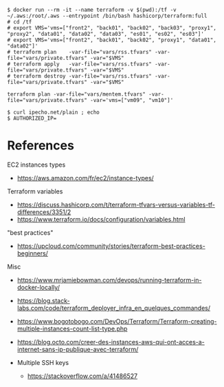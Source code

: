 ```
$ docker run --rm -it --name terraform -v $(pwd):/tf -v ~/.aws:/root/.aws --entrypoint /bin/bash hashicorp/terraform:full
# cd /tf
# export VMS='vms=["front2", "back01", "back02", "back03", "proxy1", "proxy2", "data01", "data02", "data03", "es01", "es02", "es03"]'
# export VMS='vms=["front2", "back01", "back02", "proxy1", "data01", "data02"]'
# terraform plan    -var-file="vars/rss.tfvars" -var-file="vars/private.tfvars" -var="$VMS"
# terraform apply   -var-file="vars/rss.tfvars" -var-file="vars/private.tfvars" -var="$VMS"
# terraform destroy -var-file="vars/rss.tfvars" -var-file="vars/private.tfvars" -var="$VMS"
```

```
terraform plan -var-file="vars/mentem.tfvars" -var-file="vars/private.tfvars" -var='vms=["vm09", "vm10"]'
```

```
$ curl ipecho.net/plain ; echo
$ AUTHORIZED_IP=
```

# References

EC2 instances types
* https://aws.amazon.com/fr/ec2/instance-types/

Terraform variables
* https://discuss.hashicorp.com/t/terraform-tfvars-versus-variables-tf-differences/3351/2
* https://www.terraform.io/docs/configuration/variables.html

"best practices"
* https://upcloud.com/community/stories/terraform-best-practices-beginners/

Misc

* https://www.mrjamiebowman.com/devops/running-terraform-in-docker-locally/
* https://blog.stack-labs.com/code/terraform_deployer_infra_en_quelques_commandes/
* https://www.bogotobogo.com/DevOps/Terraform/Terraform-creating-multiple-instances-count-list-type.php
* https://blog.octo.com/creer-des-instances-aws-qui-ont-acces-a-internet-sans-ip-publique-avec-terraform/

* Multiple SSH keys
    * https://stackoverflow.com/a/41486527
